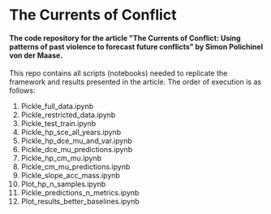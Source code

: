 # The Currents of Conflict

#### The code repository for the article "The Currents of Conflict: Using patterns of past violence to forecast future conflicts" by Simon Polichinel von der Maase.

This repo contains all scripts (notebooks) needed to replicate the framework and results presented in the article. The order of execution is as follows:

1) Pickle_full_data.ipynb
2) Pickle_restricted\_data.ipynb
3) Pickle_test_train.ipynb
4) Pickle_hp_sce_all_years.ipynb
5) Pickle_hp_dce_mu_and_var.ipynb
6) Pickle\_dce\_mu\_predictions.ipynb
7) Pickle_hp_cm_mu.ipynb
8) Pickle_cm_mu_predictions.ipynb
9) Pickle_slope_acc_mass.ipynb
10) Plot_hp_n_samples.ipynb
11) Pickle_predictions_n_metrics.ipynb
12) Plot_results_better_baselines.ipynb
